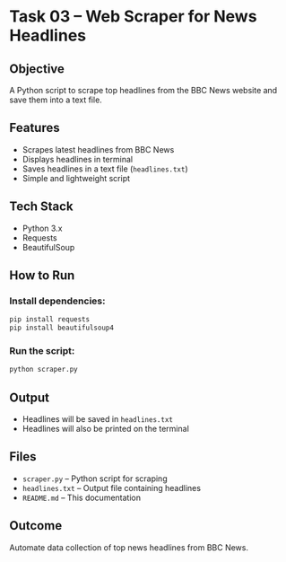 # Task 03 – Web Scraper for News Headlines

## Objective
A Python script to scrape top headlines from the BBC News website and save them into a text file.

## Features
- Scrapes latest headlines from BBC News
- Displays headlines in terminal
- Saves headlines in a text file (`headlines.txt`)
- Simple and lightweight script

## Tech Stack
- Python 3.x
- Requests
- BeautifulSoup

## How to Run

### Install dependencies:
```bash
pip install requests
pip install beautifulsoup4
```

### Run the script:
```bash
python scraper.py
```

## Output
- Headlines will be saved in `headlines.txt`
- Headlines will also be printed on the terminal

## Files
- `scraper.py` – Python script for scraping
- `headlines.txt` – Output file containing headlines
- `README.md` – This documentation

## Outcome
Automate data collection of top news headlines from BBC News.

